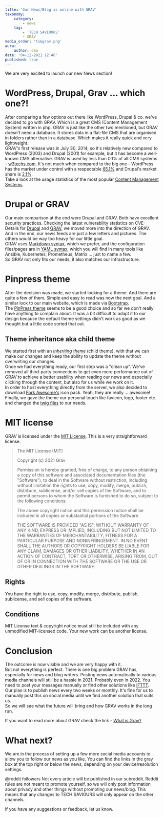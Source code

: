 ```yaml
---
title: 'Our News/Blog is online with GRAV'
taxonomy:
    category:
        - news
    tag:
        - 'TECH SAVIOURS'
        - GRAV
media_order: 'ts&grav.png'
aura:
    author: dan
date: '04-12-2021 12:40'
published: true
---
```


We are very excited to launch our new News section!

# WordPress, Drupal, Grav ... which one?!
After comparing a few options out there like WordPress, Drupal & co. we've decided to go with GRAV. Which is a great CMS (Content Management System) written in php. GRAV is just like the other two mentioned, but GRAV doesn't need a database. It stores data in a flat-file CMS that are organised in folders rather than in a database. Which makes it really quick and very lightweight.  
GRAV's first release was in July 30, 2014, so it's relatively new compared to WordPress (2003) and Drupal (2001) for example, but it has become a well-known CMS alternative. GRAV is used by less than 0.1% of all CMS systems - [w3techs.com](https://w3techs.com/technologies/details/cm-grav). It's not much when compared to the big one - WordPress has the market under control with a respectable [65.1%](https://w3techs.com/technologies/details/cm-wordpress) and Drupal's market share is [2.1%](https://w3techs.com/technologies/details/cm-drupal).  
Take a look at the usage statistics of the most popular [Content Management Systems](https://w3techs.com/technologies/overview/content_management).

# Drupal or GRAV
Our main comparison at the end were Drupal and GRAV. Both have excellent security practices. 
Checking the latest vulnerability statistics on CVE-Details for [Drupal](https://www.cvedetails.com/product/2387/Drupal-Drupal.html?vendor_id=1367) and [GRAV](https://www.cvedetails.com/product/59205/Getgrav-Grav-Cms.html?vendor_id=20511), we moved more into the direction of GRAV.  
And in the end, our news feeds are just a few letters and pictures. The others would be way too heavy for our little goal.  
GRAV uses [Markdown syntax](https://learn.getgrav.org/17/content/markdown), which we prefer, and the configuration files/pages are in [YAML syntax](https://learn.getgrav.org/17/advanced/yaml), which you will find in many tools like Ansible, Kubernetes, Prometheus, Matrix ... just to name a few.   
So GRAV not only fits our needs, it also matches our infrastructure.  

# Pinpress theme
After the decision was made, we started looking for a theme. And there are quite a few of them. Simple and easy to read was now the next goal. And a similar look to our main website, which is made via [Bootstrap](https://getbootstrap.com/).  
The [PinPress theme](https://demo.getgrav.org/pinpress-skeleton/) seems to be a good choice and so far we don't really have anything to complain about. It was a bit difficult to adapt it to our design because the default theme settings didn't work as good as we thought but a little code sorted that out.

## Theme inheritance aka child theme
We started first with an [_Inheriting theme_](https://learn.getgrav.org/16/themes/customization#inheriting-manually) (child theme), with that we can make our changes and keep the ability to update the theme without overwriting our changes.  
Once we had everything ready, our first step was a "clean up". We've removed all third-party connections to get even more performance out of GRAV to achieve a better usability when reading our news and especially  clicking through the content, but also for us while we work on it.  
In order to host everything directly from the server, we also decided to download [Fork Awesome's](https://forkaweso.me/Fork-Awesome/) icon pack. Yeah, they are really ... awesome!  
Finally, we gave the theme our personal touch like favicon, logo, footer etc. and changed the [twig files](https://en.wikipedia.org/wiki/Twig_(template_engine)) to our needs.  

# MIT license
GRAV is licensed under the [MIT License](https://github.com/getgrav/grav/blob/develop/LICENSE.txt). This is a very straightforward license.

>The MIT License (MIT)
>
>Copyright (c) 2021 Grav
>
>Permission is hereby granted, free of charge, to any person obtaining a copy
of this software and associated documentation files (the "Software"), to deal
in the Software without restriction, including without limitation the rights
to use, copy, modify, merge, publish, distribute, sublicense, and/or sell
copies of the Software, and to permit persons to whom the Software is
furnished to do so, subject to the following conditions:
>
>The above copyright notice and this permission notice shall be included in all
copies or substantial portions of the Software.
>
>THE SOFTWARE IS PROVIDED "AS IS", WITHOUT WARRANTY OF ANY KIND, EXPRESS OR
IMPLIED, INCLUDING BUT NOT LIMITED TO THE WARRANTIES OF MERCHANTABILITY,
FITNESS FOR A PARTICULAR PURPOSE AND NONINFRINGEMENT. IN NO EVENT SHALL THE
AUTHORS OR COPYRIGHT HOLDERS BE LIABLE FOR ANY CLAIM, DAMAGES OR OTHER
LIABILITY, WHETHER IN AN ACTION OF CONTRACT, TORT OR OTHERWISE, ARISING FROM,
OUT OF OR IN CONNECTION WITH THE SOFTWARE OR THE USE OR OTHER DEALINGS IN THE
SOFTWARE.

## Rights
You have the right to use, copy, modify, merge, distribute, publish, sublicense, and sell copies of the software. 

## Conditions
MIT License text & copyright notice must still be included with any unmodified MIT-licensed code. Your new work can be another license.

# Conclusion
The outcome is now visible and we are very happy with it.  
But not everything is perfect. There is one big problem GRAV has, especially for news and blog writers. Posting news automatically to various media channels will still be a hassle in 2021. Probably even in 2022. You need to post your messages manually or find other solutions like [IFTTT](https://ifttt.com/explore/new_to_ifttt).  
Our plan is to publish news every two weeks or monthly. It's fine for us to manually post this on social media until we find another solution that suits us.  
So we will see what the future will bring and how GRAV works in the long run.  

If you want to read more about GRAV check the link - [What is Grav?](https://learn.getgrav.org/17/basics/what-is-grav)

# What next?

We are in the process of setting up a few more social media accounts to allow you to follow our news as you like. You can find the links in the gray box at the top right or below the news, depending on your device/resolution settings.
  
@reddit followers
Not every article will be published in our subreddit. Reddit rules are not meant to promote yourself, so we will only post information about privacy and other things without promoting our news/blog. This means that any changes to TECH SAVIOURS will only appear on the other channels.   

If you have any suggestions or feedback, let us know.
